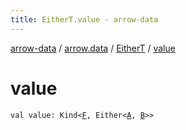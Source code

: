 ```yaml
---
title: EitherT.value - arrow-data
---
```


[arrow-data](../../index.html) / [arrow.data](../index.html) / [EitherT](index.html) / [value](./value.html)

# value

`val value: Kind<`[`F`](index.html#F)`, Either<`[`A`](index.html#A)`, `[`B`](index.html#B)`>>`